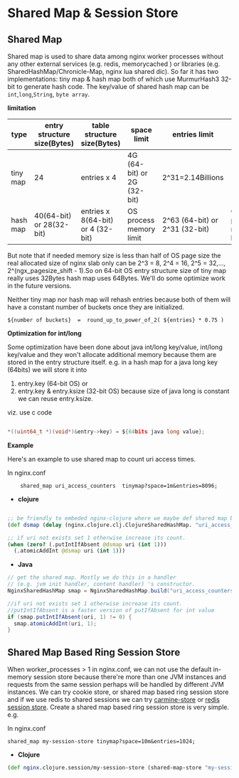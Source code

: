Shared Map & Session Store
=============

## Shared Map

Shared map is used to share data among nginx worker processes without any other external services
 (e.g. redis, memorycached ) or libraries (e.g. SharedHashMap/Chronicle-Map, nginx lua shared dic). 
So far it has two implementations: tiny map & hash map both of which use MurmurHash3 32-bit to 
generate hash code. The key/value of shared hash map can be `int`,`long`,`String`, `byte array`.

**limitation**

type        | entry structure size(Bytes)| table structure size(Bytes)| space limit |entries limit| key limit| value limit| 
------------ | -----------|-----------|-------------|------------|--------------------|---------------------
tiny map  |24 |entries x 4| 4G (64-bit) or 2G (32-bit)| 2^31=2.14Billions | 16M | 4G (64-bit) or 2G (32-bit) |
hash map  |40(64-bit) or 28(32-bit)|entries x 8(64-bit) or 4 (32-bit)  |OS process memory limit| 2^63 (64-bit) or 2^31 (32-bit)|  OS process memory limit | OS process memory limit  |

But note that if needed memory size is less than half of OS page size the real allocated size of nginx slab only can be 
2^3 = 8, 2^4 = 16, 2^5 = 32,..., 2^(ngx_pagesize_shift - 1).So on 64-bit OS entry structure size of tiny map really
uses 32Bytes hash map uses 64Bytes. We'll do some optimize work in the future versions.

Neither tiny map nor hash map will rehash entries because both of them will have a constant number of buckets once they are initialized. 

```
${number of buckets}  =  round_up_to_power_of_2( ${entries} * 0.75 ) 
```

**Optimization for int/long**

Some optimization have been done about java int/long key/value, int/long key/value and they won't allocate additional memory 
because them are stored in the entry structure itself.
e.g. in a hash map for a java long key (64bits) we will store it into 

1.  entry.key (64-bit OS) or
1.  entry.key & entry.ksize (32-bit OS) because size of java long is constant we can reuse entry.ksize.

viz. use c code 

```c

*((uint64_t *)(void*)&entry->key) = ${64bits java long value};

```

**Example**

Here's an example to use shared map to count uri access times.

In nginx.conf

```nginx
    shared_map uri_access_counters  tinymap?space=1m&entries=8096;
```
* **clojure**

```clojure

;; be friendly to embeded nginx-clojure where we maybe def shared map before server starts
(def dsmap (delay (nginx.clojure.clj.ClojureSharedHashMap. "uri_access_counters")))

;; if uri not exists set 1 otherwise increase its count.
(when (zero? (.putIntIfAbsent @dsmap uri (int 1)))
  (.atomicAddInt @dsmap uri (int 1)))
```

* **Java**

```java
// get the shared map. Mostly we do this in a handler
// (e.g. jvm init handler, content handler) 's constructor.
NginxSharedHashMap smap = NginxSharedHashMap.build("uri_access_counters");

//if uri not exists set 1 otherwise increase its count.
//putIntIfAbsent is a faster version of putIfAbsent for int value
if (smap.putIntIfAbsent(uri, 1) != 0) {
  smap.atomicAddInt(uri, 1);
}
```

## Shared Map Based Ring Session Store

When worker_processes  > 1 in nginx.conf, we can not use the default in-memory session store
because there're more than one JVM instances and requests from the same session perhaps
will be handled by different JVM instances. We can try cookie store, or shared map based ring session store
and if we use redis to shared sessions we can try [carmine-store](https://github.com/ptaoussanis/carmine) or 
[redis session store](https://github.com/wuzhe/clj-redis-session).
Create a shared map based ring session store is very simple. e.g.

In nginx.conf

```nginx
shared_map my-session-store tinymap?space=10m&entries=1024;
```

* **Clojure**

```clojure
(def nginx.clojure.session/my-session-store (shared-map-store "my-session-store"))
```


